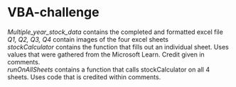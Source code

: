 # VBA-challenge

*Multiple_year_stock_data* contains the completed and formatted excel file\
*Q1, Q2, Q3, Q4* contain images of the four excel sheets\
*stockCalculator* contains the function that fills out an individual sheet. Uses values that were gathered from the Microsoft Learn. Credit given in comments.\
*runOnAllSheets* contains a function that calls stockCalculator on all 4 sheets. Uses code that is credited within comments.
